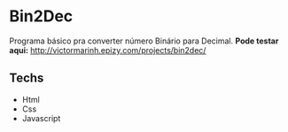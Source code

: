 # Bin2Dec #

Programa básico pra converter número Binário para Decimal.
<strong>Pode testar aqui:</strong> http://victormarinh.epizy.com/projects/bin2dec/

## Techs ##
 - Html
 - Css
 - Javascript
